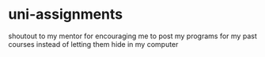 # uni-assignments
shoutout to my mentor for encouraging me to post my programs for my past courses instead of letting them hide in my computer
